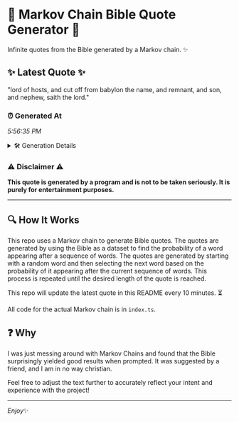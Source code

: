 # 📖 Markov Chain Bible Quote Generator 📖

Infinite quotes from the Bible generated by a Markov chain. ✨

## ✨ Latest Quote ✨
"lord of hosts, and cut off from babylon the name, and remnant, and son, and nephew, saith the lord."

### ⏰ Generated At
*5:56:35 PM*

<details>
    <summary>🛠️ Generation Details</summary>
    <p>
        <strong>🌱 Seed:</strong> lord<br>
        <strong>🔄 Iterations:</strong> 18<br>
        <strong>📜 Context History:</strong><br>[ lord ]: of<br>[ lord, of ]: hosts,<br>[ lord, of, hosts, ]: and<br>[ lord, of, hosts,, and ]: cut<br>[ lord, of, hosts,, and, cut ]: off<br>[ lord, of, hosts,, and, cut, off ]: from<br>[ of, hosts,, and, cut, off, from ]: babylon<br>[ hosts,, and, cut, off, from, babylon ]: the<br>[ and, cut, off, from, babylon, the ]: name,<br>[ cut, off, from, babylon, the, name, ]: and<br>[ off, from, babylon, the, name,, and ]: remnant,<br>[ from, babylon, the, name,, and, remnant, ]: and<br>[ babylon, the, name,, and, remnant,, and ]: son,<br>[ the, name,, and, remnant,, and, son, ]: and<br>[ name,, and, remnant,, and, son,, and ]: nephew,<br>[ and, remnant,, and, son,, and, nephew, ]: saith<br>[ remnant,, and, son,, and, nephew,, saith ]: the<br>[ and, son,, and, nephew,, saith, the ]: lord.<br>
    </p>
</details>

### ⚠️ Disclaimer ⚠️
**This quote is generated by a program and is not to be taken seriously. It is purely for entertainment purposes.**

---

## 🔍 How It Works

This repo uses a Markov chain to generate Bible quotes. The quotes are generated by using the Bible as a dataset to find the probability of a word appearing after a sequence of words. The quotes are generated by starting with a random word and then selecting the next word based on the probability of it appearing after the current sequence of words. This process is repeated until the desired length of the quote is reached.

This repo will update the latest quote in this README every 10 minutes. ⏳

All code for the actual Markov chain is in `index.ts`.

## ❓ Why

I was just messing around with Markov Chains and found that the Bible surprisingly yielded good results when prompted. 
It was suggested by a friend, and I am in no way christian.

Feel free to adjust the text further to accurately reflect your intent and experience with the project!

---

*Enjoy*✨
